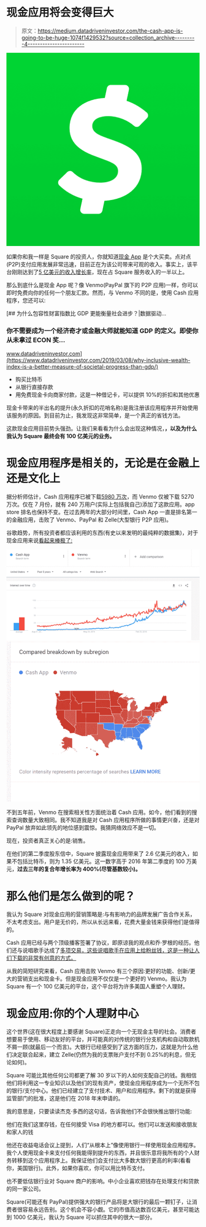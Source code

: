 # 现金应用将会变得巨大

> 原文：<https://medium.datadriveninvestor.com/the-cash-app-is-going-to-be-huge-1074f1429532?source=collection_archive---------4----------------------->

![](img/eb03f1ed55b69753f327ef72610450c8.png)

如果你和我一样是 Square 的投资人，你就知道[现金 App](https://cash.app/) 是个大买卖。点对点(P2P)支付应用发展非常迅速，目前正在为该公司带来可观的收入。事实上，该平台刚刚达到了[5 亿美元的收入增长率](https://www.fool.com/investing/2019/08/27/the-gap-between-cash-app-and-venmo-is-getting-bigg.aspx)，现在占 Square 服务收入的一半以上。

那么到底什么是现金 App 呢？像 Venmo(PayPal 旗下的 P2P 应用)一样，你可以即时免费向你的任何一个朋友汇款。然而，与 Venmo 不同的是，使用 Cash 应用程序，您还可以:

[](https://www.datadriveninvestor.com/2019/03/08/why-inclusive-wealth-index-is-a-better-measure-of-societal-progress-than-gdp/) [## 为什么包容性财富指数比 GDP 更能衡量社会进步？|数据驱动…

### 你不需要成为一个经济奇才或金融大师就能知道 GDP 的定义。即使你从未拿过 ECON 奖…

www.datadriveninvestor.com](https://www.datadriveninvestor.com/2019/03/08/why-inclusive-wealth-index-is-a-better-measure-of-societal-progress-than-gdp/) 

*   购买比特币
*   从银行直接存款
*   用免费现金卡向商家付款，这是一种借记卡，可以提供 10%的折扣和其他优惠

现金卡带来的半出名的提升(永久折扣的花哨名称)是我注册该应用程序并开始使用该服务的原因。到目前为止，我发现这非常简单，是一个真正的省钱方法。

这款现金应用目前势头强劲。让我们来看看为什么会出现这种情况，**，以及为什么我认为 Square 最终会有 100 亿美元的业务。**

# 现金应用程序是相关的，无论是在金融上还是文化上

据分析师估计，Cash 应用程序已被下载[5980 万次](https://www.marketwatch.com/story/square-just-had-its-best-month-ever-for-cash-app-downloads-analyst-says-2019-08-20)，而 Venmo 仅被下载 5270 万次。仅在 7 月份，就有 240 万用户(实际上包括我自己)添加了这款应用。app store 排名也保持不变。在过去两年的大部分时间里，Cash App 一直是排名第一的金融应用，击败了 Venmo、PayPal 和 Zelle(大型银行 P2P 应用)。

谷歌趋势，所有投资者都应该利用的东西(有史以来发明的最纯粹的数据集)，对于现金应用来说[看起来棒极了:](https://trends.google.com/trends/explore?date=today%205-y&geo=US&q=Cash%20App,Venmo)

![](img/ab7fc4d8184c3bd0916eb44de6156a94.png)![](img/65d9def3f0d8b0c43b587f31250c6f2a.png)

不到五年前，Venmo 在搜索相关性方面统治着 Cash 应用。如今，他们看到的搜索查询数量大致相同。我不知道我是对 Cash 应用程序所做的事情更兴奋，还是对 PayPal 放弃如此领先的地位感到震惊。我猜网络效应不是一切。

现在，投资者真正关心的是:销售。

在他们的第二季度股东信中，Square 披露现金应用带来了 2.6 亿美元的收入，如果不包括比特币，则为 1.35 亿美元。这一数字高于 2016 年第二季度的 100 万美元，**过去三年的复合年增长率为 400%(尽管基数较小)。**

# 那么他们是怎么做到的呢？

我认为 Square 对现金应用的营销策略是:与有影响力的品牌发展广告合作关系，不太考虑支出。用户是无价的，所以从长远来看，花费大量金钱来获得他们是值得的。

Cash 应用已经与两个顶级播客签署了协议，即原谅我的观点和乔·罗根的经历。他们还与说唱歌手达成了[多项交易，这些说唱歌手在应用上给粉丝钱，这是一种让人们下载的非常有创意的方式。](https://www.complex.com/music/2018/08/why-are-rappers-giving-away-money-cash-app-lil-b)

从我的简短研究来看，Cash 应用击败 Venmo 有三个原因:更好的功能、创新/更大的营销支出和现金卡。但是现金应用不仅仅是一个更好的 Venmo。我认为 Square 有一个 100 亿美元的平台，这个平台将为许多美国人重塑个人理财。

# 现金应用:你的个人理财中心

这个世界(这在很大程度上要感谢 Square)正走向一个无现金主导的社会。消费者想要易于使用、移动友好的平台，并可能真的对传统的银行分支机构和自动取款机不屑一顾(就最后一个而言)。大银行已经感受到了这方面的压力，这就是为什么他们决定联合起来，建立 Zelle(仍然为我的支票账户支付不到 0.25%的利息，但无论如何)。

Square 可能比其他任何公司都更了解 30 岁以下的人如何支配自己的钱。我相信他们将利用这一专业知识以及他们的现有资产，使现金应用程序成为一个无所不包的银行/支付中心。他们已经建立了支付技术、用户和应用程序。剩下的就是获得监管部门的批准，这是他们在 2018 年末申请的。

我的意思是，只要读读杰克·多西的这句话，告诉我他们不会很快推出银行功能:

他们在我们这里存钱，在任何接受 Visa 的地方都可以。他们可以发送和接收朋友和家人的钱

他还在收益电话会议上提到，人们“从根本上”像使用银行一样使用现金应用程序。我个人使用现金卡来支付任何我能得到提升的东西，并且很乐意将我所有的个人财务转移到这个应用程序上。我保证他们会支付比大多数大银行更高的利率(看看你，美国银行)。此外，如果你喜欢，你可以用比特币支付。

也不要低估银行业对 Square 商户的影响。中小企业喜欢把钱存在处理支付和贷款的同一家公司。

Square(可能还有 PayPal)提供强大的银行产品将是大银行的最后一颗钉子，让消费者很容易永远告别。这个机会不容小觑。它的市值高达数百亿美元，甚至可能达到 1000 亿美元，我认为 Square 可以抓住其中的很大一部分。